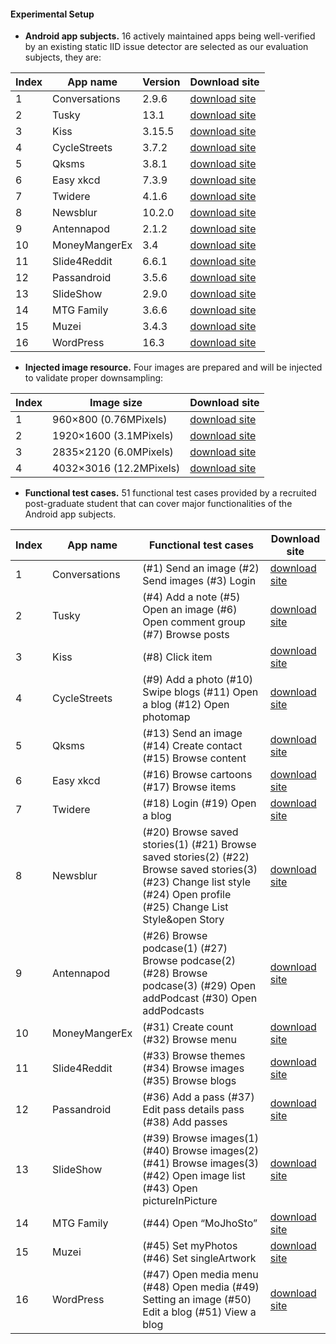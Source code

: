 #### Experimental Setup
- **Android app subjects.**
16 actively maintained apps being well-verified by an existing static IID issue detector are selected as our evaluation subjects, they are:


|	Index	|	App name	|	Version		|	Download site	|
|	------	|	------		|	------		|	------		|
|	1	|	 Conversations	|	2.9.6		|	[download site](https://github.com/anonymouswhom/ImMut/tree/main/Inject-image-resources)|
|	2	|	 Tusky		|	13.1		|	[download site](https://github.com/anonymouswhom/ImMut/tree/main/Inject-image-resources)|
|	3	|	 Kiss		|	3.15.5		|	[download site](https://github.com/anonymouswhom/ImMut/tree/main/Inject-image-resources)|
|	4	|	 CycleStreets	|	3.7.2		|	[download site](https://github.com/anonymouswhom/ImMut/tree/main/Inject-image-resources)|
|	5	|	 Qksms		|	3.8.1		|	[download site](https://github.com/anonymouswhom/ImMut/tree/main/Inject-image-resources)|
|	6	|	 Easy xkcd	|	7.3.9		|	[download site](https://github.com/anonymouswhom/ImMut/tree/main/Inject-image-resources)|
|	7	|	 Twidere	|	4.1.6		|	[download site](https://github.com/anonymouswhom/ImMut/tree/main/Inject-image-resources)|
|	8	|	 Newsblur	|	10.2.0		|	[download site](https://github.com/anonymouswhom/ImMut/tree/main/Inject-image-resources)|
|	9	|	 Antennapod	|	2.1.2		|	[download site](https://github.com/anonymouswhom/ImMut/tree/main/Inject-image-resources)|
|	10	|	 MoneyMangerEx	|	3.4		|	[download site](https://github.com/anonymouswhom/ImMut/tree/main/Inject-image-resources)|
|	11	|	 Slide4Reddit	|	6.6.1		|	[download site](https://github.com/anonymouswhom/ImMut/tree/main/Inject-image-resources)|
|	12	|	 Passandroid	|	3.5.6		|	[download site](https://github.com/anonymouswhom/ImMut/tree/main/Inject-image-resources)|
|	13	|	 SlideShow	|	2.9.0		|	[download site](https://github.com/anonymouswhom/ImMut/tree/main/Inject-image-resources)|
|	14	|	 MTG Family	|	3.6.6		|	[download site](https://github.com/anonymouswhom/ImMut/tree/main/Inject-image-resources)|
|	15	|	 Muzei		|	3.4.3		|	[download site](https://github.com/anonymouswhom/ImMut/tree/main/Inject-image-resources)|
|	16	|	 WordPress	|	16.3		|	[download site](https://github.com/anonymouswhom/ImMut/tree/main/Inject-image-resources)|

- **Injected image resource.**
Four images are prepared and will be injected to validate proper downsampling:

|	Index	|	Image size	|	Download site	|
|	------	|	------		|	------		|
|	1	|	960×800 (0.76MPixels)	|	[download site](https://github.com/anonymouswhom/ImMut/tree/main/Inject-image-resources)	|
|	2	|	1920×1600 (3.1MPixels)	|	[download site](https://github.com/anonymouswhom/ImMut/tree/main/Inject-image-resources)	|
|	3	|	2835×2120 (6.0MPixels)	|	[download site](https://github.com/anonymouswhom/ImMut/tree/main/Inject-image-resources)	|
|	4	|	4032×3016 (12.2MPixels)	|	[download site](https://github.com/anonymouswhom/ImMut/tree/main/Inject-image-resources)	|

- **Functional test cases.**
51 functional test cases provided by a recruited post-graduate student that can cover major functionalities of the Android app subjects.

|	Index	|	App name	|	Functional test cases		|	Download site	|
|	------	|	------		|	------		|	------		|
|	1	|	 Conversations	|	(#1) Send an image (#2) Send images (#3) Login		|	[download site](https://github.com/anonymouswhom/ImMut/tree/main/Functional-test-cases)|
|	2	|	 Tusky		|	(#4) Add a note (#5) Open an image (#6) Open comment group (#7) Browse posts		|	[download site](https://github.com/anonymouswhom/ImMut/tree/main/Functional-test-cases)|
|	3	|	 Kiss		|	(#8) Click item	|	[download site](https://github.com/anonymouswhom/ImMut/tree/main/Functional-test-cases)|
|	4	|	 CycleStreets	|	(#9) Add a photo (#10) Swipe blogs (#11) Open a blog (#12) Open photomap		|	[download site](https://github.com/anonymouswhom/ImMut/tree/main/Functional-test-cases)|
|	5	|	 Qksms		|	(#13) Send an image (#14) Create contact (#15) Browse content		|	[download site](https://github.com/anonymouswhom/ImMut/tree/main/Functional-test-cases)|
|	6	|	 Easy xkcd	|	(#16) Browse cartoons (#17) Browse items		|	[download site](https://github.com/anonymouswhom/ImMut/tree/main/Functional-test-cases)|
|	7	|	 Twidere	|	(#18) Login (#19) Open a blog		|	[download site](https://github.com/anonymouswhom/ImMut/tree/main/Functional-test-cases)|
|	8	|	 Newsblur	|	(#20) Browse saved stories(1) (#21) Browse saved stories(2) (#22) Browse saved stories(3) (#23) Change list style (#24) Open profile (#25) Change List Style&open Story		|	[download site](https://github.com/anonymouswhom/ImMut/tree/main/Functional-test-cases)|
|	9	|	 Antennapod	|	(#26) Browse podcase(1) (#27) Browse podcase(2) (#28) Browse podcase(3) (#29) Open addPodcast (#30) Open addPodcasts		|	[download site](https://github.com/anonymouswhom/ImMut/tree/main/Functional-test-cases)|
|	10	|	 MoneyMangerEx	|	(#31) Create count (#32) Browse menu		|	[download site](https://github.com/anonymouswhom/ImMut/tree/main/Functional-test-cases)|
|	11	|	 Slide4Reddit	|	(#33) Browse themes (#34) Browse images (#35) Browse blogs		|	[download site](https://github.com/anonymouswhom/ImMut/tree/main/Functional-test-cases)|
|	12	|	 Passandroid	|	(#36) Add a pass (#37) Edit pass details pass (#38) Add passes		|	[download site](https://github.com/anonymouswhom/ImMut/tree/main/Functional-test-cases)|
|	13	|	 SlideShow	|	(#39) Browse images(1) (#40) Browse images(2) (#41) Browse images(3) (#42) Open image list (#43) Open pictureInPicture		|	[download site](https://github.com/anonymouswhom/ImMut/tree/main/Functional-test-cases)|
|	14	|	 MTG Family	|	(#44) Open “MoJhoSto”		|	[download site](https://github.com/anonymouswhom/ImMut/tree/main/Functional-test-cases)|
|	15	|	 Muzei		|	(#45) Set myPhotos (#46) Set singleArtwork		|	[download site](https://github.com/anonymouswhom/ImMut/tree/main/Functional-test-cases)|
|	16	|	 WordPress	|	(#47) Open media menu (#48) Open media (#49) Setting an image (#50) Edit a blog (#51) View a blog		|	[download site](https://github.com/anonymouswhom/ImMut/tree/main/Functional-test-cases)|

